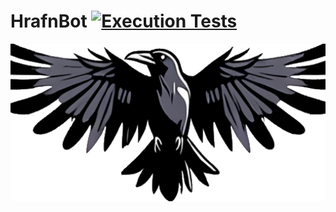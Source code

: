 # HrafnBot [![Execution Tests](https://github.com/uaineteine/HrafnBot/actions/workflows/ExecutionTests.yaml/badge.svg)](https://github.com/uaineteine/HrafnBot/actions/workflows/ExecutionTests.yaml)

![icon](https://raw.githubusercontent.com/uaineteine/HrafnBot/main/doc/hrafnicon.png)

